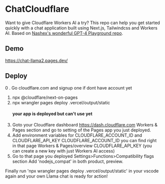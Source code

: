 # ChatCloudflare

Want to give Cloudflare Workers AI a try? This repo can help you get started quickly with a chat application built using Next.js, Tailwindcss and Workers AI. Based on [Nashex's wonderful GPT-4 Playground repo](https://github.com/Nashex/gpt4-playground).

## Demo
https://chat-llama2.pages.dev/
## Deploy
0 . Go cloudflare.com and signup one if dont have account yet
1. npx @cloudflare/next-on-pages
2. npx wrangler pages deploy .vercel/output/static
    #### your app is deployed but can't use yet
3. Goto your Cloudflare dashboard https://dash.cloudflare.com Workers & Pages section and go to setting of the Pages app you just deployed.
4. Add environment variables for CLOUDFLARE_ACCOUNT_ID and CLOUDFLARE_API_KEY
  CLOUDFLARE_ACCOUNT_ID you can find right in that page Workers & Pages/overview
 CLOUDFLARE_API_KEY (you can create a new key with just Workers AI access)
5.  Go to that page you deployed Settings>Functions>Compatibility flags section Add 'nodejs_compat' in both product, preview.

Finally run 'npx wrangler pages deploy .vercel/output/static' in your vscode again and your own Llama chat is ready for action!
